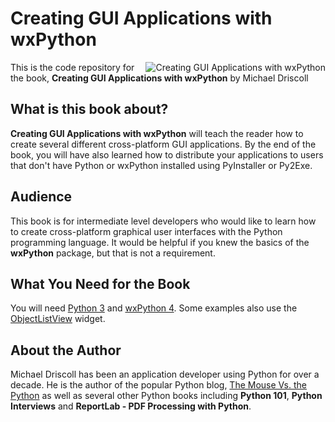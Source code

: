 # Creating GUI Applications with wxPython

<a href="https://leanpub.com/creatingapplicationswithwxpython/"><img src="https://www.blog.pythonlibrary.org/wp-content/uploads/2019/01/creating_wxpython_apps_thumb.jpg" alt="Creating GUI Applications with wxPython" align="right"></a>

This is the code repository for the book, **Creating GUI Applications with wxPython** by Michael Driscoll

## What is this book about?

**Creating GUI Applications with wxPython** will teach the reader how to create several different cross-platform GUI applications. By the end of the book, you will have also learned how to distribute your applications to users that don't have Python or wxPython installed using PyInstaller or Py2Exe.

## Audience
This book is for intermediate level developers who would like to learn how to create cross-platform graphical user interfaces with the Python programming language. It would be helpful if you knew the basics of the **wxPython** package, but that is not a requirement.

## What You Need for the Book
You will need [Python 3](https://www.python.org) and [wxPython 4](https://wxpython.org/). Some examples also use the [ObjectListView](https://pypi.org/project/ObjectListView/) widget. 


## About the Author
Michael Driscoll has been an application developer using Python for over a decade. He is the author of the popular Python blog, [The Mouse Vs. the Python](https://www.blog.pythonlibrary.org/) as well as several other Python books including **Python 101**, **Python Interviews** and **ReportLab - PDF Processing with Python**.
